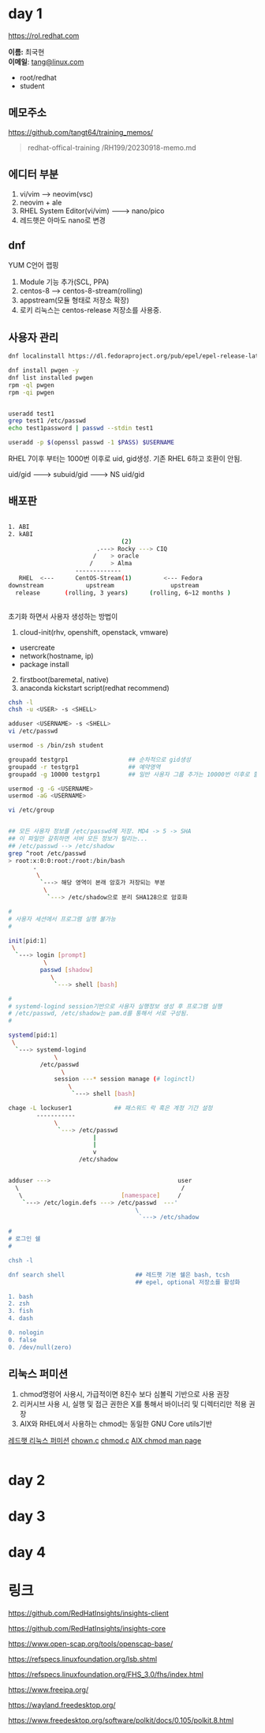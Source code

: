 # day 1

https://rol.redhat.com

__이름:__ 최국현<br/>
__이메일__: tang@linux.com<br/>


* root/redhat
* student


메모주소
---
https://github.com/tangt64/training_memos/
>redhat-offical-training
>/RH199/20230918-memo.md


에디터 부분
---
1. vi/vim --> neovim(vsc)
2. neovim + ale
3. RHEL System Editor(vi/vim) ---> nano/pico
4. 레드햇은 아마도 nano로 변경


dnf
---
YUM C언어 랩핑

1. Module 기능 추가(SCL, PPA)
2. centos-8 --> centos-8-stream(rolling)
3. appstream(모듈 형태로 저장소 확장)
4. 로키 리눅스는 centos-release 저장소를 사용중.

사용자 관리
---

```bash
dnf localinstall https://dl.fedoraproject.org/pub/epel/epel-release-latest-9.noarch.rpm

dnf install pwgen -y
dnf list installed pwgen
rpm -ql pwgen
rpm -qi pwgen


useradd test1
grep test1 /etc/passwd
echo test1password | passwd --stdin test1

useradd -p $(openssl passwd -1 $PASS) $USERNAME
```

RHEL 7이후 부터는 1000번 이후로 uid, gid생성. 기존 RHEL 6하고 호환이 안됨.

uid/gid ---> subuid/gid ---> NS uid/gid


배포판
---
```bash

1. ABI
2. kABI
                                (2)
                         .---> Rocky ---> CIQ
                        /    > oracle
                       /     > Alma
                   -------------
   RHEL  <---      CentOS-Stream(1)         <--- Fedora
downstream            upstream                upstream
  release       (rolling, 3 years)      (rolling, 6~12 months )
 
```


초기화 하면서 사용자 생성하는 방법이

1. cloud-init(rhv, openshift, openstack, vmware)
  - usercreate
  - network(hostname, ip)
  - package install
    
2. firstboot(baremetal, native)
3. anaconda kickstart script(redhat recommend)

```bash
chsh -l
chsh -u <USER> -s <SHELL>

adduser <USERNAME> -s <SHELL>
vi /etc/passwd

usermod -s /bin/zsh student

groupadd testgrp1                 ## 순차적으로 gid생성
groupadd -r testgrp1              ## 예약영역
groupadd -g 10000 testgrp1        ## 일반 사용자 그룹 추가는 10000번 이후로 할당 권장

usermod -g -G <USERNAME> 
usermod -aG <USERNAME>

vi /etc/group


## 모든 사용자 정보를 /etc/passwd에 저장. MD4 -> 5 -> SHA
## 이 파일만 갈취하면 서버 모든 정보가 털리는...
## /etc/passwd --> /etc/shadow 
grep ^root /etc/passwd
> root:x:0:0:root:/root:/bin/bash
       -
        \
         `---> 해당 영역이 본래 암호가 저장되는 부분
          \
           `---> /etc/shadow으로 분리 SHA128으로 암호화

#
# 사용자 세션에서 프로그램 실행 불가능
#

init[pid:1]
 \
  `---> login [prompt]
          \
         passwd [shadow]
            \
             `---> shell [bash]

#
# systemd-logind session기반으로 사용자 실행정보 생성 후 프로그램 실행
# /etc/passwd, /etc/shadow는 pam.d를 통해서 서로 구성됨.
#

systemd[pid:1]
 \
  `---> systemd-logind
             \
         /etc/passwd
               \
             session ---* session manage (# loginctl)
                 \
                  `---> shell [bash]

chage -L lockuser1            ## 패스워드 락 혹은 계정 기간 설정
        -----------
             \
              `---> /etc/passwd
                        |
                        |
                        v
                    /etc/shadow 


adduser --->                                    user
  \                                              /
   \                            [namespace]     /
    `---> /etc/login.defs ---> /etc/passwd  ---'
                                    \
                                     `---> /etc/shadow

#
# 로그인 쉘
#         

chsh -l

dnf search shell                    ## 레드햇 기본 쉘은 bash, tcsh
                                    ## epel, optional 저장소를 활성화

1. bash
2. zsh
3. fish
4. dash                                    

0. nologin
0. false
0. /dev/null(zero)

```

## 리눅스 퍼미션

1. chmod명령어 사용시, 가급적이면 8진수 보다 심볼릭 기반으로 사용 권장
2. 리커시브 사용 시, 실행 및 접근 권한은 X를 통해서 바이너리 및 디렉터리만 적용 권장
3. AIX와 RHEL에서 사용하는 chmod는 동일한 GNU Core utils기반

[레드햇 리눅스 퍼미션](
https://access.redhat.com/documentation/en-us/red_hat_enterprise_linux/8/html/configuring_basic_system_settings/assembly_managing-file-permissions_configuring-basic-system-settings)
[chown.c](https://github.com/coreutils/coreutils/blob/master/src/chown.c)
[chmod.c](https://github.com/coreutils/coreutils/blob/master/src/chmod.c)
[AIX chmod man page](http://www.polarhome.com/service/man/?qf=chmod&tf=2&of=AIX&sf=1)
```bash

```


# day 2

# day 3

# day 4

# 링크


https://github.com/RedHatInsights/insights-client

https://github.com/RedHatInsights/insights-core

https://www.open-scap.org/tools/openscap-base/

https://refspecs.linuxfoundation.org/lsb.shtml

https://refspecs.linuxfoundation.org/FHS_3.0/fhs/index.html

https://www.freeipa.org/

https://wayland.freedesktop.org/

https://www.freedesktop.org/software/polkit/docs/0.105/polkit.8.html